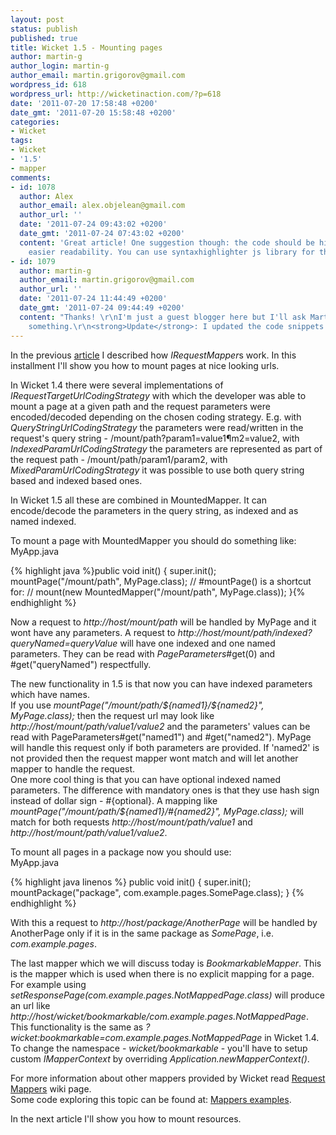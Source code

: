 ```yaml
---
layout: post
status: publish
published: true
title: Wicket 1.5 - Mounting pages
author: martin-g
author_login: martin-g
author_email: martin.grigorov@gmail.com
wordpress_id: 618
wordpress_url: http://wicketinaction.com/?p=618
date: '2011-07-20 17:58:48 +0200'
date_gmt: '2011-07-20 15:58:48 +0200'
categories:
- Wicket
tags:
- Wicket
- '1.5'
- mapper
comments:
- id: 1078
  author: Alex
  author_email: alex.objelean@gmail.com
  author_url: ''
  date: '2011-07-24 09:43:02 +0200'
  date_gmt: '2011-07-24 07:43:02 +0200'
  content: 'Great article! One suggestion though: the code should be highlighted for
    easier readability. You can use syntaxhighlighter js library for that.'
- id: 1079
  author: martin-g
  author_email: martin.grigorov@gmail.com
  author_url: ''
  date: '2011-07-24 11:44:49 +0200'
  date_gmt: '2011-07-24 09:44:49 +0200'
  content: "Thanks! \r\nI'm just a guest blogger here but I'll ask Martijn to setup
    something.\r\n<strong>Update</strong>: I updated the code snippets."
---
```

<p>In the previous <a href="http://wicketinaction.com/2011/07/wicket-1-5-request-mapper/">article</a> I described how <em title="org.apache.wicket.request.IRequestMapper">IRequestMapper</em>s work. In this installment I'll show you how to mount pages at nice looking urls.</p>
<p>In Wicket 1.4 there were several implementations of <em title="org.apache.wicket.request.target.coding.IRequestTargetUrlCodingStrategy">IRequestTargetUrlCodingStrategy</em> with which the developer was able to mount a page at a given path and the request parameters were encoded/decoded  depending on the chosen coding strategy. E.g. with <em title="org.apache.wicket.request.target.coding.QueryStringUrlCodingStrategy">QueryStringUrlCodingStrategy</em> the parameters were read/written in the request's query string - /mount/path?param1=value1¶m2=value2, with <em title="org.apache.wicket.request.target.coding.IndexedParamUrlCodingStrategy">IndexedParamUrlCodingStrategy</em> the parameters are represented as part of the request path - /mount/path/param1/param2, with <em title="org.apache.wicket.request.target.coding.MixedParamUrlCodingStrategy">MixedParamUrlCodingStrategy</em> it was possible to use both query string based and indexed based ones.</p>
<p>In Wicket 1.5 all these are combined in MountedMapper. It can encode/decode the parameters in the query string, as indexed and as named indexed.</p>
<p>To mount a page with MountedMapper you should do something like:<br />
MyApp.java</p>
{% highlight java %}public void init() {
  super.init();
  mountPage("/mount/path", MyPage.class);
  // #mountPage() is a shortcut for:
  // mount(new MountedMapper("/mount/path", MyPage.class));
}{% endhighlight %}
<p>Now a request to <em>http://host/mount/path</em> will be handled by MyPage and it wont have any parameters. A request to <em>http://host/mount/path/indexed?queryNamed=queryValue</em> will have one indexed and one named parameters. They can be read with <em title="org.apache.wicket.request.mapper.parameter.PageParameters">PageParameters</em>#get(0) and #get("queryNamed") respectfully.</p>
<p>The new functionality in 1.5 is that now you can have indexed parameters which have names.<br />
If you use <em>mountPage("/mount/path/${named1}/${named2}", MyPage.class);</em> then the request url may look like <em>http://host/mount/path/value1/value2</em> and the parameters' values can be read with PageParameters#get("named1") and #get("named2"). MyPage will handle this request only if both parameters are provided. If 'named2' is not provided then the request mapper wont match and will let another mapper to handle the request.<br />
One more cool thing is that you can have optional indexed named parameters. The difference with mandatory ones is that they use hash sign instead of dollar sign - #{optional}. A mapping like <em>mountPage("/mount/path/${named1}/#{named2}", MyPage.class); </em> will match for both requests <em>http://host/mount/path/value1</em> and <em>http://host/mount/path/value1/value2</em>.</p>
<p>To mount all pages in a package now you should use:<br />
MyApp.java</p>
{% highlight java linenos %}
public void init() {
  super.init();
  mountPackage("package", com.example.pages.SomePage.class);
}
{% endhighlight %}
<p>With this a request to <em>http://host/package/AnotherPage</em> will be handled by AnotherPage only if it is in the same package as <em>SomePage</em>, i.e. <em>com.example.pages</em>.</p>
<p>The last mapper which we will discuss today is <em title="org.apache.wicket.request.mapper.BookmarkableMapper">BookmarkableMapper</em>. This is the mapper which is used when there is no explicit mapping for a page. For example using <em>setResponsePage(com.example.pages.NotMappedPage.class)</em> will produce an url like <em>http://host/wicket/bookmarkable/com.example.pages.NotMappedPage</em>. This functionality is the same as <em>?wicket:bookmarkable=com.example.pages.NotMappedPage</em> in Wicket 1.4. To change the namespace - <em>wicket/bookmarkable</em> - you'll have to setup custom <em title="org.apache.wicket.request.mapper.IMapperContext">IMapperContext</em> by overriding <em title="org.apache.wicket.Application.newMapperContext()">Application.newMapperContext()</em>.</p>
<p>For more information about other mappers provided by Wicket read <a href="https://cwiki.apache.org/confluence/x/sCJkAQ">Request Mappers</a> wiki page.<br />
Some code exploring this topic can be found at: <a href="http://www.wicket-library.com/wicket-examples/mappers/">Mappers examples</a>.</p>
<p>In the next article I'll show you how to mount resources.</p>
